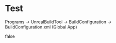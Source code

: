 # Test

Programs -> UnrealBuildTool -> BuildConfiguration -> BuildConfiguration.xml (Global App)

<?xml version="1.0" encoding="utf-8" ?>
<Configuration xmlns="https://www.unrealengine.com/BuildConfiguration">
    <BuildConfiguration>
        <bAllowUBALocalExecutor>false</bAllowUBALocalExecutor>
    </BuildConfiguration>
</Configuration>